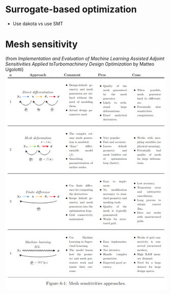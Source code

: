 # Surrogate-based optimization
- Use dakota vs use SMT

# Mesh sensitivity
(from *Implementation and Evaluation of Machine Learning Assisted Adjoint Sensitivities Applied toTurbomachinery Design Optimization* by Matteo Ugolotti)
![1dab4f6a63ccb2c18aeb6ea553a50431.png](../../_resources/1dab4f6a63ccb2c18aeb6ea553a50431.png)
